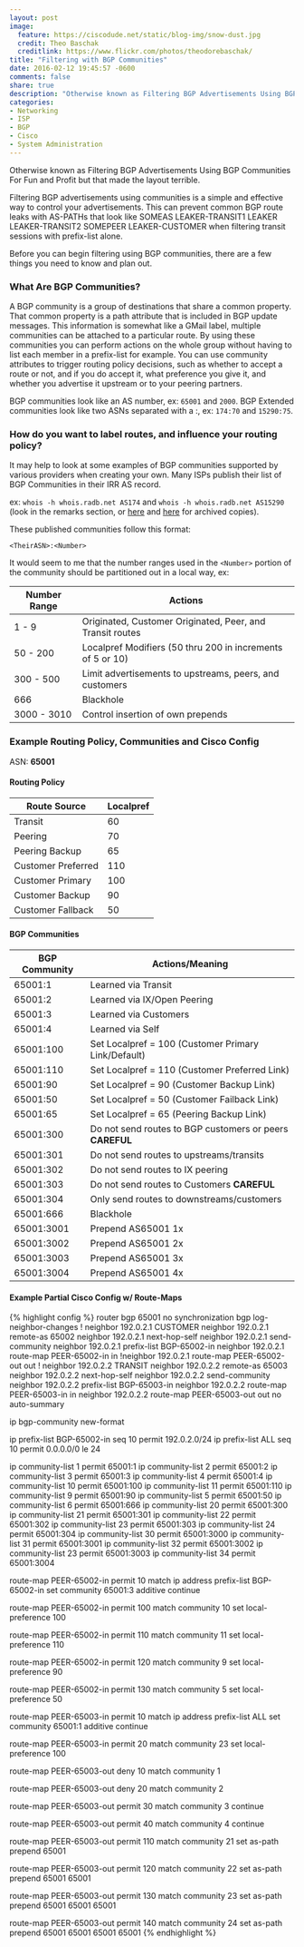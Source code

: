 ```yaml
---
layout: post
image:
  feature: https://ciscodude.net/static/blog-img/snow-dust.jpg
  credit: Theo Baschak
  creditlink: https://www.flickr.com/photos/theodorebaschak/
title: "Filtering with BGP Communities"
date: 2016-02-12 19:45:57 -0600
comments: false
share: true
description: "Otherwise known as Filtering BGP Advertisements Using BGP Communities For Fun and Profit but that made the layout terrible."
categories: 
- Networking
- ISP
- BGP
- Cisco
- System Administration
---
```

Otherwise known as Filtering BGP Advertisements Using BGP Communities For Fun and Profit but that made the layout terrible. 

Filtering BGP advertisements using communities is a simple and effective way to control your advertisements. This can prevent common BGP route leaks with AS-PATHs that look like SOMEAS LEAKER-TRANSIT1 LEAKER LEAKER-TRANSIT2 SOMEPEER LEAKER-CUSTOMER when filtering transit sessions with prefix-list alone.

Before you can begin filtering using BGP communities, there are a few things you need to know and plan out.

### What Are BGP Communities?

A BGP community is a group of destinations that share a common property. That common property is a path attribute that is included in BGP update messages. This information is somewhat like a GMail label, multiple communities can be attached to a particular route. By using these communities you can perform actions on the whole group without having to list each member in a prefix-list for example. You can use community attributes to trigger routing policy decisions, such as whether to accept a route or not, and if you do accept it, what preference you give it, and whether you advertise it upstream or to your peering partners.

BGP communities look like an AS number, ex: `65001` and `2000`. BGP Extended communities look like two ASNs separated with a :, ex: `174:70` and `15290:75`.

### How do you want to label routes, and influence your routing policy?

It may help to look at some examples of BGP communities supported by various providers when creating your own. Many ISPs publish their list of BGP Communities in their IRR AS record. 

ex: `whois -h whois.radb.net AS174` and `whois -h whois.radb.net AS15290` (look in the remarks section, or [here](/bgp/communities/as174.txt) and [here](/bgp/communities/as15290.txt) for archived copies).

These published communities follow this format:

`<TheirASN>:<Number>`

It would seem to me that the number ranges used in the `<Number>` portion of the community should be partitioned out in a local way, ex:

Number Range | Actions
------------ | -------
1 - 9        | Originated, Customer Originated, Peer, and Transit routes
50 - 200     | Localpref Modifiers (50 thru 200 in increments of 5 or 10)
300 - 500    | Limit advertisements to upstreams, peers, and customers
666          | Blackhole
3000 - 3010  | Control insertion of own prepends

### Example Routing Policy, Communities and Cisco Config

ASN: **65001**

#### Routing Policy

Route Source      | Localpref
----------------- | ---------
Transit           | 60
Peering           | 70
Peering Backup    | 65
Customer Preferred | 110
Customer Primary  | 100
Customer Backup   | 90
Customer Fallback | 50

#### BGP Communities

BGP Community | Actions/Meaning
------------- | ---------------
65001:1       | Learned via Transit
65001:2       | Learned via IX/Open Peering
65001:3       | Learned via Customers
65001:4       | Learned via Self
65001:100     | Set Localpref = 100 (Customer Primary Link/Default)
65001:110     | Set Localpref = 110 (Customer Preferred Link)
65001:90      | Set Localpref = 90 (Customer Backup Link)
65001:50      | Set Localpref = 50 (Customer Failback Link)
65001:65      | Set Localpref = 65 (Peering Backup Link)
65001:300     | Do not send routes to BGP customers or peers **CAREFUL**
65001:301     | Do not send routes to upstreams/transits
65001:302     | Do not send routes to IX peering
65001:303     | Do not send routes to Customers **CAREFUL**
65001:304     | Only send routes to downstreams/customers
65001:666     | Blackhole
65001:3001    | Prepend AS65001 1x
65001:3002    | Prepend AS65001 2x
65001:3003    | Prepend AS65001 3x
65001:3004    | Prepend AS65001 4x

#### Example Partial Cisco Config w/ Route-Maps

{% highlight config %}
router bgp 65001
  no synchronization
  bgp log-neighbor-changes
  ! neighbor 192.0.2.1 CUSTOMER
  neighbor 192.0.2.1 remote-as 65002
  neighbor 192.0.2.1 next-hop-self
  neighbor 192.0.2.1 send-community
  neighbor 192.0.2.1 prefix-list BGP-65002-in
  neighbor 192.0.2.1 route-map PEER-65002-in in
  !neighbor 192.0.2.1 route-map PEER-65002-out out
  ! neighbor 192.0.2.2 TRANSIT
  neighbor 192.0.2.2 remote-as 65003
  neighbor 192.0.2.2 next-hop-self
  neighbor 192.0.2.2 send-community
  neighbor 192.0.2.2 prefix-list BGP-65003-in
  neighbor 192.0.2.2 route-map PEER-65003-in in
  neighbor 192.0.2.2 route-map PEER-65003-out out
  no auto-summary

ip bgp-community new-format

ip prefix-list BGP-65002-in seq 10 permit 192.0.2.0/24
ip prefix-list ALL seq 10 permit 0.0.0.0/0 le 24

ip community-list 1 permit 65001:1
ip community-list 2 permit 65001:2
ip community-list 3 permit 65001:3
ip community-list 4 permit 65001:4
ip community-list 10 permit 65001:100
ip community-list 11 permit 65001:110
ip community-list 9 permit 65001:90
ip community-list 5 permit 65001:50
ip community-list 6 permit 65001:666
ip community-list 20 permit 65001:300
ip community-list 21 permit 65001:301
ip community-list 22 permit 65001:302
ip community-list 23 permit 65001:303
ip community-list 24 permit 65001:304
ip community-list 30 permit 65001:3000
ip community-list 31 permit 65001:3001
ip community-list 32 permit 65001:3002
ip community-list 23 permit 65001:3003
ip community-list 34 permit 65001:3004

route-map PEER-65002-in permit 10
  match ip address prefix-list BGP-65002-in
  set community 65001:3 additive
  continue

route-map PEER-65002-in permit 100
  match community 10
  set local-preference 100

route-map PEER-65002-in permit 110
  match community 11
  set local-preference 110

route-map PEER-65002-in permit 120
  match community 9
  set local-preference 90

route-map PEER-65002-in permit 130
  match community 5
  set local-preference 50


route-map PEER-65003-in permit 10
  match ip address prefix-list ALL
  set community 65001:1 additive
  continue

route-map PEER-65003-in permit 20
  match community 23
  set local-preference 100


route-map PEER-65003-out deny 10
  match community 1

route-map PEER-65003-out deny 20
  match community 2

route-map PEER-65003-out permit 30
  match community 3
  continue

route-map PEER-65003-out permit 40
  match community 4
  continue

route-map PEER-65003-out permit 110
  match community 21
  set as-path prepend 65001

route-map PEER-65003-out permit 120
  match community 22
  set as-path prepend 65001 65001

route-map PEER-65003-out permit 130
  match community 23
  set as-path prepend 65001 65001 65001

route-map PEER-65003-out permit 140
  match community 24
  set as-path prepend 65001 65001 65001 65001
{% endhighlight %}

